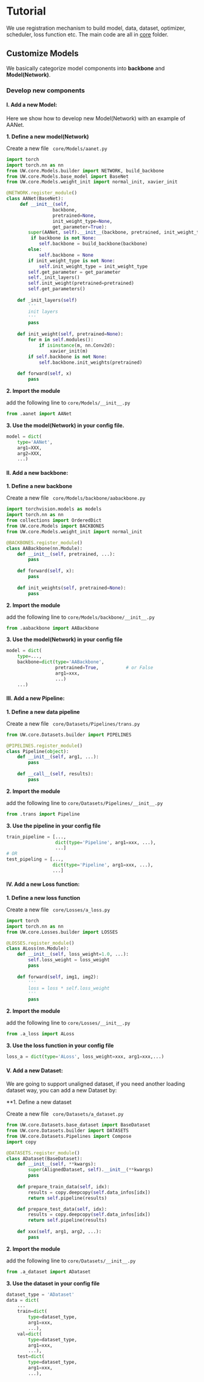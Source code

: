 # Tutorial

We use registration mechanism to build model, data, dataset, optimizer, scheduler, loss function etc. The main code are all in [core](../core) folder.

## Customize Models

We basically categorize model components into **backbone** and **Model(Network)**.

### Develop new components

#### I. Add a new Model:

Here we show how to develop new Model(Network) with an example of  AANet.

**1. Define a new model(Network)**

Create a new file ``` core/Models/aanet.py```

```python
import torch
import torch.nn as nn
from UW.core.Models.builder import NETWORK, build_backbone
from UW.core.Models.base_model import BaseNet
from UW.core.Models.weight_init import normal_init, xavier_init

@NETWORK.register_module()
class AANet(BaseNet):
	 def __init__(self,
                 backbone,
                 pretrained=None,
                 init_weight_type=None,
                 get_parameter=True):
        super(AANet, self).__init__(backbone, pretrained, init_weight_type, get_parameter)
         if backbone is not None:
            self.backbone = build_backbone(backbone)
        else:
            self.backbone = None
        if init_weight_type is not None:
            self.init_weight_type = init_weight_type
        self.get_parameter = get_parameter
        self._init_layers()
        self.init_weight(pretrained=pretrained)
        self.get_parameters()
        
    def _init_layers(self)
    	'''
    	init layers
    	'''
        pass
    
    def init_weight(self, pretrained=None):
        for m in self.modules():
            if isinstance(m, nn.Conv2d):
                xavier_init(m)
        if self.backbone is not None:
            self.backbone.init_weights(pretrained)
    
    def forward(self, x)
    	pass
```

**2. Import the module**

add the following line to ```core/Models/__init__.py```	

```python
from .aanet import AANet
```

**3. Use the model(Network) in your config file.**

```python
model = dict(
    type='AANet',
    arg1=XXX,
    arg2=XXX,
    ...)
```

#### II. Add a new backbone:

**1. Define a new backbone**

Create a new file ``` core/Models/backbone/aabackbone.py```

```python
import torchvision.models as models
import torch.nn as nn
from collections import OrderedDict
from UW.core.Models import BACKBONES
from UW.core.Models.weight_init import normal_init

@BACKBONES.register_module()
class AABackbone(nn.Module):
    def __init__(self, pretrained, ...):
        pass
    
    def forward(self, x):
        pass
    
    def init_weights(self, pretrained=None):
        pass
```

**2. Import the module**

add the following line to ```core/Models/backbone/__init__.py```	

```python
from .aabackbone import AABackbone
```

**3. Use the model(Network) in your config file**

```python
model = dict(
    type=...,
    backbone=dict(type='AABackbone', 
                  pretrained=True, 			# or False
                  arg1=xxx,
                  ...)
    ...)
```

#### III. Add a new Pipeline:

**1. Define a new data pipeline**

Create a new file ``` core/Datasets/Pipelines/trans.py```

```python
from UW.core.Datasets.builder import PIPELINES

@PIPELINES.register_module()
class Pipeline(object):
    def __init__(self, arg1, ...):
        pass
    
    def __call__(self, results):
        pass
```

**2. Import the module**

add the following line to ```core/Datasets/Pipelines/__init__.py```	

```python
from .trans import Pipeline
```

**3. Use the pipeline in your config file**

```python
train_pipeline = [...,
                  dict(type='Pipeline', arg1=xxx, ...),
    			  ...]
# OR
test_pipeling = [...,
                 dict(type='Pipeline', arg1=xxx, ...),
                 ...]
```

#### IV. Add a new Loss function:

**1. Define a new loss function**

Create a new file ``` core/Losses/a_loss.py```

```python
import torch
import torch.nn as nn
from UW.core.Losses.builder import LOSSES

@LOSSES.register_module()
class ALoss(nn.Module):
    def __init__(self, loss_weight=1.0, ...):
        self.loss_weight = loss_weight
        pass
    
    def forward(self, img1, img2):
        '''
        loss = loss * self.loss_weight
        '''
        pass
```

**2. Import the module**

add the following line to ```core/Losses/__init__.py```	

```python
from .a_loss import ALoss
```

**3. Use the loss function in your config file**

```python
loss_a = dict(type='ALoss', loss_weight=xxx, arg1=xxx,...)
```

#### V. Add a new Dataset:

We are going to support unaligned dataset, if you need another loading dataset way, you can add a new Dataset by:

**1. Define a new dataset

Create a new file ``` core/Datasets/a_dataset.py```

```python
from UW.core.Datasets.base_dataset import BaseDataset
from UW.core.Datasets.builder import DATASETS
from UW.core.Datasets.Pipelines import Compose
import copy

@DATASETS.register_module()
class ADataset(BaseDataset):
    def __init__(self, **kwargs):
        super(AlignedDataset, self).__init__(**kwargs)
        pass
    
    def prepare_train_data(self, idx):
        results = copy.deepcopy(self.data_infos[idx])
        return self.pipeline(results)

    def prepare_test_data(self, idx):
        results = copy.deepcopy(self.data_infos[idx])
        return self.pipeline(results)
    
    def xxx(self, arg1, arg2, ...):
        pass
```

**2. Import the module**

add the following line to ```core/Datasets/__init__.py```	

```python
from .a_dataset import ADataset
```

**3. Use the dataset in your config file**

```python
dataset_type = 'ADataset'
data = dict(
    ...
    train=dict(
        type=dataset_type,
        arg1=xxx,
        ...),
    val=dict(
        type=dataset_type,
        arg1=xxx,
        ...),
    test=dict(
        type=dataset_type,
        arg1=xxx,
        ...),
```

#### 




